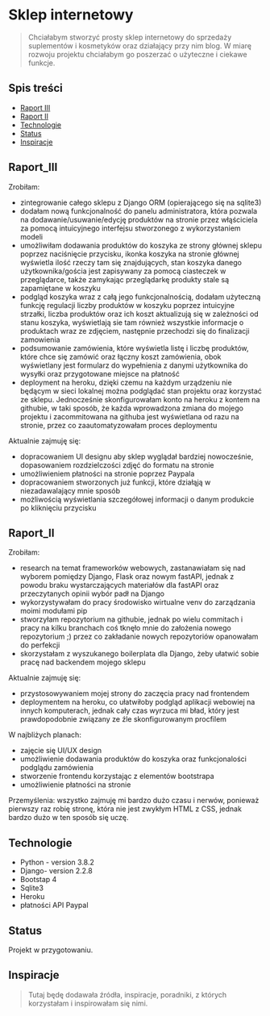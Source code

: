 # Sklep internetowy
> Chciałabym stworzyć prosty sklep internetowy do sprzedaży suplementów i kosmetyków oraz działający przy nim blog. W miarę rozwoju projektu chciałabym go poszerzać o użyteczne i ciekawe funkcje.

## Spis treści
* [Raport III](#raport_III)
* [Raport II](#raport_II)
* [Technologie](#technologie)
* [Status](#status)
* [Inspiracje](#inspiracje)

## Raport_III
Zrobiłam:
- zintegrowanie całego sklepu z Django ORM (opierającego się na sqlite3) 
- dodałam nową funkcjonalność do panelu administratora, która pozwala na dodawanie/usuwanie/edycję produktów na stronie przez włąściciela za pomocą intuicyjnego interfejsu stworzonego z wykorzystaniem modeli
- umożliwiłam dodawania produktów do koszyka ze strony głównej sklepu poprzez naciśnięcie przycisku, ikonka koszyka na stronie głównej wyświetla ilość rzeczy tam się znajdujących, stan koszyka danego użytkownika/gościa jest zapisywany za pomocą ciasteczek w przeglądarce, także zamykając przeglądarkę produkty stale są zapamiętane w koszyku
- podgląd koszyka wraz z całą jego funkcjonalnością, dodałam użyteczną funkcję regulacji liczby produktów w koszyku poprzez intuicyjne strzałki, liczba produktów oraz ich koszt aktualizują się w zależności od stanu koszyka, wyświetlają sie tam również wszystkie informacje o produktach wraz ze zdjęciem, następnie przechodzi się do finalizacji zamowienia
- podsumowanie zamówienia, które wyświetla listę i liczbę produktów, które chce się zamówić oraz łączny koszt zamówienia, obok wyświetlany jest formularz do wypełnienia z danymi użytkownika do wysyłki oraz przygotowane miejsce na płatność
- deployment na heroku, dzięki czemu na każdym urządzeniu nie będącym w sieci lokalnej można podglądać stan projektu oraz korzystać ze sklepu. Jednocześnie skonfigurowałam konto na heroku z kontem na githubie, w taki sposób, że każda wprowadzona zmiana do mojego projektu i zacommitowana na githuba jest wyświetlana od razu na stronie, przez co zaautomatyzowałam proces deploymentu

Aktualnie zajmuję się:
- dopracowaniem UI designu aby sklep wyglądał bardziej nowocześnie, dopasowaniem rozdzielczości zdjęć do formatu na stronie
- umożliwieniem płatności na stronie poprzez Paypala
- dopracowaniem stworzonych już funkcji, które działąją w niezadawalający mnie sposób
- możliwością wyświetlania szczegółowej informacji o danym produkcie po kliknięciu przycisku 

## Raport_II
Zrobiłam:
- research na temat frameworków webowych, zastanawiałam się nad wyborem pomiędzy Django, Flask oraz nowym fastAPI, jednak z powodu braku wystarczających materiałów dla fastAPI oraz przeczytanych opinii wybór padł na Django 
- wykorzystywałam do pracy środowisko wirtualne venv do zarządzania moimi modułami pip
- stworzyłam repozytorium na githubie, jednak po wielu commitach i pracy na kilku branchach coś tknęło mnie do założenia nowego repozytorium ;) przez co zakładanie nowych repozytoriów opanowałam do perfekcji 
- skorzystałam z wyszukanego boilerplata dla Django, żeby ułatwić sobie pracę nad backendem mojego sklepu

Aktualnie zajmuję się:
- przystosowywaniem mojej strony do zaczęcia pracy nad frontendem
- deploymentem na heroku, co ułatwiłoby podgląd aplikacji webowiej na innych komputerach, jednak cały czas wyrzuca mi bład, który jest prawdopodobnie związany ze źle skonfigurowanym procfilem

W najbliżych planach:
- zajęcie się UI/UX design 
- umożliwienie dodawania produktów do koszyka oraz funkcjonalości podglądu zamówienia 
- stworzenie frontendu korzystając z elementów bootstrapa 
- umożliwienie płatności na stronie

Przemyślenia:
wszystko zajmuję mi bardzo dużo czasu i nerwów, ponieważ pierwszy raz robię stronę, która nie jest zwykłym HTML z CSS, jednak bardzo dużo w ten sposób się uczę.

## Technologie
* Python - version 3.8.2
* Django- version 2.2.8
* Bootstap 4 
* Sqlite3
* Heroku 
* płatności API Paypal

## Status
Projekt w przygotowaniu.

## Inspiracje
> Tutaj będę dodawała źródła, inspiracje, poradniki, z których korzystałam i inspirowałam się nimi.
